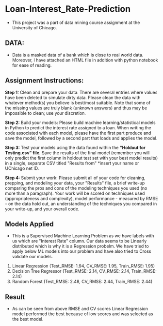 # Loan-Interest_Rate-Prediction
- This project was a part of data mining course assignment at the University of Chicago.

## DATA:
- Data is a masked data of a bank which is close to real world data. Moreover, I have attached an HTML file in addition with python notebook for ease of reading.

## Assignment Instructions:

**Step 1:** Clean and prepare your data: There are several entries where values have been deleted to simulate dirty data. Please clean the data with whatever method(s) you believe is best/most suitable. Note that some of the missing values are truly blank (unknown answers) and thus may be impossible to clean; use your discretion.

**Step 2:** Build your models: Please build machine learning/statistical models in Python to predict the interest rate assigned to a loan. When writing the code associated with each model, please have the first part produce and save the model, followed by a second part that loads and applies the model.

**Step 3:** Test your models using the data found within the **"Holdout for Testing.csv" file**. Save the results of the final model (remember you will only predict the first column in holdout test set with your best model results) in a single, separate CSV titled "Results from" *insert your name or UChicago net ID.

**Step 4:** Submit your work: Please submit all of your code for cleaning, prepping, and modeling your data, your "Results" file, a brief write-up comparing the pros and cons of the modeling techniques you used (no more than a paragraph). Your work will be scored on techniques used (appropriateness and complexity), model performance - measured by RMSE - on the data hold out, an understanding of the techniques you compared in your write-up, and your overall code.

## Models Applied  
- This is a Supervised Machine Learning Problem as we have labels with us which are "Interest Rate" column. Our data seems to be Linearly distributed which is why it is a Regression probelm. We have tried to apply below ML models into our problem and have also tried to Cross validate our models.  
1) Linear Regression (Test_RMSE: 1.94, CV_RMSE: 1.95, Train_RMSE: 1.95)  
2) Decision Tree Regressor (Test_RMSE: 2.14, CV_RMSE: 2.14, Train_RMSE: 2.14)  
3) Random Forest (Test_RMSE: 2.48, CV_RMSE: 2.44, Train_RMSE: 2.44)  

## Result
- As can be seen from above RMSE and CV scores Linear Regression model performed the best because of low scores and was selected as the best model.
